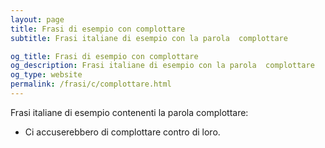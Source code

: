 ```yaml
---
layout: page
title: Frasi di esempio con complottare 
subtitle: Frasi italiane di esempio con la parola  complottare

og_title: Frasi di esempio con complottare 
og_description: Frasi italiane di esempio con la parola  complottare
og_type: website
permalink: /frasi/c/complottare.html
---
```


Frasi italiane di esempio contenenti la parola complottare:


- Ci accuserebbero di complottare contro di loro.
